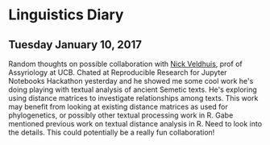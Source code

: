# Linguistics Diary

## Tuesday January 10, 2017

Random thoughts on possible collaboration with [Nick Veldhuis](https://www.ocf.berkeley.edu/~veldhuis/), prof of Assyriology at UCB. 
Chated at Reproducible Research for Jupyter Notebooks Hackathon yesterday and he showed me some cool work he's doing playing with textual 
analysis of ancient Semetic texts. He's exploring using distance matrices to investigate relationships among texts. This work may benefit from
looking at existing distance matrices as used for phylogenetics, or possibly other textual processing work in R. Gabe mentioned previous work
on textual distance analysis in R. Need to look into the details. This could potentially be a really fun collaboration!
